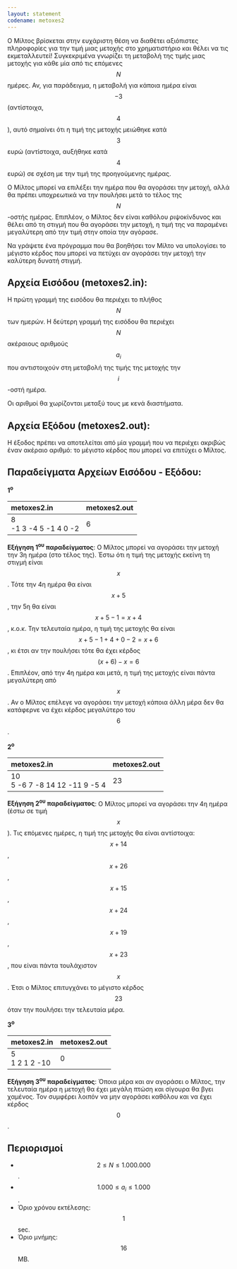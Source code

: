 ```yaml
---
layout: statement
codename: metoxes2
---
```


Ο Μίλτος βρίσκεται στην ευχάριστη θέση να διαθέτει αξιόπιστες πληροφορίες για την τιμή μιας μετοχής στο χρηματιστήριο και θέλει να τις εκμεταλλευτεί! Συγκεκριμένα γνωρίζει τη μεταβολή της τιμής μιας μετοχής για κάθε μία από τις επόμενες $$N$$ ημέρες. Αν, για παράδειγμα, η μεταβολή για κάποια ημέρα είναι $$-3$$ (αντίστοιχα, $$4$$), αυτό σημαίνει ότι η τιμή της μετοχής μειώθηκε κατά $$3$$ ευρώ (αντίστοιχα, αυξήθηκε κατά $$4$$ ευρώ) σε σχέση με την τιμή της προηγούμενης ημέρας.

Ο Μίλτος μπορεί να επιλέξει την ημέρα που θα αγοράσει την μετοχή, αλλά θα πρέπει υποχρεωτικά να την πουλήσει μετά το τέλος της $$N$$-οστής ημέρας. Επιπλέον, ο Μίλτος δεν είναι καθόλου ριψοκίνδυνος και θέλει από τη στιγμή που θα αγοράσει την μετοχή, η τιμή της να παραμένει μεγαλύτερη από την τιμή στην οποία την αγόρασε.

Να γράψετε ένα πρόγραμμα που θα βοηθήσει τον Μίλτο να υπολογίσει το μέγιστο κέρδος που μπορεί να πετύχει αν αγοράσει την μετοχή την καλύτερη δυνατή στιγμή.

## Αρχεία Εισόδου (metoxes2.in):

Η πρώτη γραμμή της εισόδου θα περιέχει το πλήθος $$N$$ των ημερών. Η δεύτερη γραμμή της εισόδου θα περιέχει $$N$$ ακέραιους αριθμούς $$a_i$$ που αντιστοιχούν στη μεταβολή της τιμής της μετοχής την $$i$$-οστή ημέρα. 

Οι αριθμοί θα χωρίζονται μεταξύ τους με κενά διαστήματα.

## Αρχεία Εξόδου (metoxes2.out):

Η έξοδος πρέπει να αποτελείται από μία γραμμή που να περιέχει ακριβώς έναν ακέραιο αριθμό: το μέγιστο κέρδος που μπορεί να επιτύχει ο Μίλτος.

## Παραδείγματα Αρχείων Εισόδου - Εξόδου:

**1<sup>o</sup>**

| **metoxes2.in**      | **metoxes2.out** |
| :--- | :--- |
| 8<br>-1 3 -4 5 -1 4 0 -2 | 6 |


**Εξήγηση 1<sup>ου</sup> παραδείγματος**: Ο Μίλτος μπορεί να αγοράσει την μετοχή την 3η ημέρα (στο τέλος της). Έστω ότι η τιμή της μετοχής εκείνη τη στιγμή είναι $$x$$. Τότε την 4η ημέρα θα είναι $$x + 5$$, την 5η θα είναι $$x + 5 - 1 = x + 4$$, κ.ο.κ. Την τελευταία ημέρα, η τιμή της μετοχής θα είναι $$x + 5 - 1 + 4 + 0 - 2 = x + 6$$, κι έτσι αν την πουλήσει τότε θα έχει κέρδος $$(x + 6) - x = 6$$. Επιπλέον, από την 4η ημέρα και μετά, η τιμή της μετοχής είναι πάντα μεγαλύτερη από $$x$$. Αν ο Μίλτος επέλεγε να αγοράσει την μετοχή κάποια άλλη μέρα δεν θα κατάφερνε να έχει κέρδος μεγαλύτερο του $$6$$.

**2<sup>o</sup>**

| **metoxes2.in**      | **metoxes2.out** |
| :--- | :--- |
| 10<br>5 -6 7 -8 14 12 -11 9 -5 4 | 23 |

**Εξήγηση 2<sup>ου</sup> παραδείγματος**: Ο Μίλτος μπορεί να αγοράσει την 4η ημέρα (έστω σε τιμή $$x$$). Τις επόμενες ημέρες, η τιμή της μετοχής θα είναι αντίστοιχα: $$x + 14$$, $$x + 26$$, $$x + 15$$, $$x + 24$$, $$x + 19$$, $$x + 23$$, που είναι πάντα τουλάχιστον $$x$$. Έτσι ο Μίλτος επιτυγχάνει το μέγιστο κέρδος $$23$$ όταν την πουλήσει την τελευταία μέρα.

**3<sup>o</sup>**

| **metoxes2.in**      | **metoxes2.out** |
| :--- | :--- |
| 5<br>1 2 1 2 -10 | 0 |

**Εξήγηση 3<sup>ου</sup> παραδείγματος**: Όποια μέρα και αν αγοράσει ο Μίλτος, την τελευταία ημέρα η μετοχή θα έχει μεγάλη πτώση και σίγουρα θα βγει χαμένος. Τον συμφέρει λοιπόν να μην αγοράσει καθόλου και να έχει κέρδος $$0$$.

## Περιορισμοί

 - $$2 \leq N \leq 1.000.000$$.
 - $$1.000 \leq a_i \leq 1.000$$.
 - Όριο χρόνου εκτέλεσης: $$1$$ sec.
 - Όριο μνήμης: $$16$$ MB.
